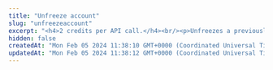```yaml
---
title: "Unfreeze account"
slug: "unfreezeaccount"
excerpt: "<h4>2 credits per API call.</h4><br/><p>Unfreezes a previously frozen account. Unfreezing a non-frozen account not affect the account.</p>"
hidden: false
createdAt: "Mon Feb 05 2024 11:38:10 GMT+0000 (Coordinated Universal Time)"
updatedAt: "Mon Feb 05 2024 11:38:12 GMT+0000 (Coordinated Universal Time)"
---
```

